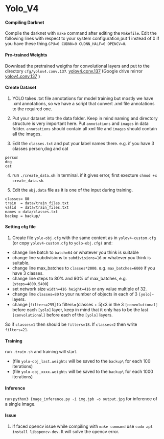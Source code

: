 # Yolo_V4

#### Compiling Darknet

Compile the darknet with `make` command after editing the `Makefile`. Edit the following lines with respect to your system configuration,put 1 instead of 0 if you have these thing.`GPU=0 CUDNN=0 CUDNN_HALF=0 OPENCV=0`.

#### Pre-trained Weights

Download the pretrained weigths for convolutional layers and put to the directory `cfg/yolov4.conv.137`. [yolov4.conv.137](https://github.com/AlexeyAB/darknet/releases/download/darknet_yolo_v3_optimal/yolov4.conv.137) (Google drive mirror [yolov4.conv.137](https://drive.google.com/open?id=1JKF-bdIklxOOVy-2Cr5qdvjgGpmGfcbp) )

#### Create Dataset

1. YOLO takes .txt file annotations for model training but mostly we have .xml annotations, so we have a script that convert .xml file annotations to the required one.

2. Put your dataset into the data folder. Keep in mind naming and directory structure is very important here. Put `annotations` and `images` in data folder. `annotations` should contain all xml file and `images` should contain all the images.

3. Edit the `classes.txt` and put your label names there. e.g. if you have 3 classes person,dog and cat
```
person
dog
cat
```

4. run `./create_data.sh` in terminal. if it gives error, first execture `chmod +x create_data.sh`.

5. Edit the `obj.data` file as it is one of the input during training.
```
classes= 80
train  = data/train_files.txt
valid  = data/train_files.txt
names = data/classes.txt
backup = backup/
```


#### Setting cfg file

1. Create file `yolo-obj.cfg` with the same content as in `yolov4-custom.cfg` (or copy `yolov4-custom.cfg` to `yolo-obj.cfg)` and:

  * change line batch to `batch=64` or whatever you think is suitable
  * change line subdivisions to `subdivisions=16` or whatever you think is suitable.
  * change line max_batches to `classes*2000`. e.g. `max_batches=6000` if you have 3 classes.
  * change line steps to 80% and 90% of max_batches, e.g. [`steps=4800,5400`]  
  * set network size `width=416 height=416` or any value multiple of 32.
  * change line `classes=80` to your number of objects in each of 3 `[yolo]`-layers.
  * change [`filters=255`] to filters=(classes + 5)x3 in the 3 `[convolutional]` before each `[yolo]` layer, keep in mind that it only has to be the last `[convolutional]` before each of the `[yolo]` layers.

  So if `classes=1` then should be `filters=18`. If `classes=2` then write `filters=21`.


#### Training

run `.train.sh` and training will start.

   * (file `yolo-obj_last.weights` will be saved to the `backup\` for each 100 iterations)
   * (file `yolo-obj_xxxx.weights` will be saved to the `backup\` for each 1000 iterations)

#### Inference

run `python3 Image_inference.py -i img.jpb -o output.jpg` for inference of a single image.

#### Issue

1. if faced opencv issue while compiling with `make command` use `sudo apt install libopencv-dev`. It will solve the opencv error.